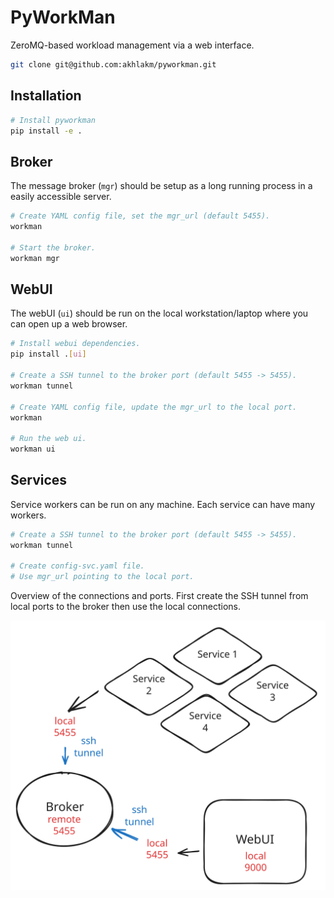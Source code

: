 # PyWorkMan
ZeroMQ-based workload management via a web interface.
```sh
git clone git@github.com:akhlakm/pyworkman.git
```

## Installation
```sh
# Install pyworkman
pip install -e .
```


## Broker
The message broker (`mgr`) should be setup as a long running process in a easily accessible server.

```sh
# Create YAML config file, set the mgr_url (default 5455).
workman

# Start the broker.
workman mgr
```

## WebUI
The webUI (`ui`) should be run on the local workstation/laptop where you can open up a web browser.
```sh
# Install webui dependencies.
pip install .[ui]

# Create a SSH tunnel to the broker port (default 5455 -> 5455).
workman tunnel

# Create YAML config file, update the mgr_url to the local port.
workman

# Run the web ui.
workman ui
```

## Services
Service workers can be run on any machine. Each service can have many workers.
```sh
# Create a SSH tunnel to the broker port (default 5455 -> 5455).
workman tunnel

# Create config-svc.yaml file.
# Use mgr_url pointing to the local port.
```

Overview of the connections and ports. First create the SSH tunnel from local ports to the broker then use the local connections.

![](connection-setup.svg)
